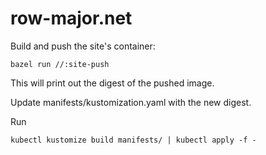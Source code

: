 # row-major.net

Build and push the site's container:

    bazel run //:site-push

This will print out the digest of the pushed image.

Update manifests/kustomization.yaml with the new digest.

Run

    kubectl kustomize build manifests/ | kubectl apply -f -
